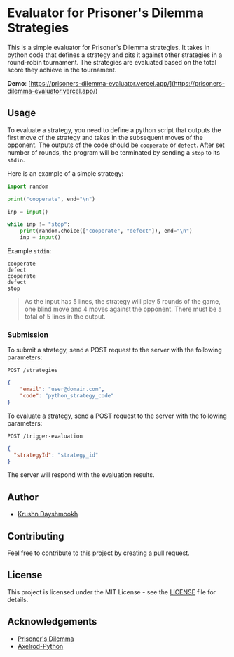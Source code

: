 # Evaluator for Prisoner's Dilemma Strategies

This is a simple evaluator for Prisoner's Dilemma strategies. It takes in python code that defines a strategy and pits it against other strategies in a round-robin tournament. The strategies are evaluated based on the total score they achieve in the tournament.

**Demo**: [https://prisoners-dilemma-evaluator.vercel.app/](https://prisoners-dilemma-evaluator.vercel.app/)

## Usage

To evaluate a strategy, you need to define a python script that outputs the first move of the strategy and takes in the subsequent moves of the opponent. The outputs of the code should be `cooperate` or `defect`. After set number of rounds, the program will be terminated by sending a `stop` to its `stdin`.

Here is an example of a simple strategy:

```python
import random

print("cooperate", end="\n")

inp = input()

while inp != "stop":
    print(random.choice(["cooperate", "defect"]), end="\n")
    inp = input()
```

Example `stdin`:

```text
cooperate
defect
cooperate
defect
stop
```

> As the input has 5 lines, the strategy will play 5 rounds of the game, one blind move and 4 moves against the opponent. There must be a total of 5 lines in the output.

### Submission

To submit a strategy, send a POST request to the server with the following parameters:

```
POST /strategies
```

```json
{
    "email": "user@domain.com",
    "code": "python_strategy_code"
}
```

To evaluate a strategy, send a POST request to the server with the following parameters:

```
POST /trigger-evaluation
```

```json
{
  "strategyId": "strategy_id"
}
```

The server will respond with the evaluation results.

## Author

- [Krushn Dayshmookh](https://github.com/krushndayshmookh)

## Contributing

Feel free to contribute to this project by creating a pull request.

## License

This project is licensed under the MIT License - see the [LICENSE](LICENSE) file for details.

## Acknowledgements

- [Prisoner's Dilemma](https://en.wikipedia.org/wiki/Prisoner%27s_dilemma)
- [Axelrod-Python](https://github.com/Axelrod-Python/Axelrod)
